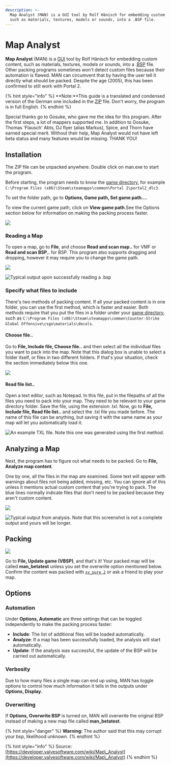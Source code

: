```yaml
---
description: >-
  Map Analyst (MAN) is a GUI tool by Rolf Hänisch for embedding custom content,
  such as materials, textures, models or sounds, into a .BSP file.
---
```


# Map Analyst

**Map Analyst** (MAN) is a [GUI](https://developer.valvesoftware.com/wiki/GUI) tool by Rolf Hänisch for embedding custom content, such as materials, textures, models or sounds, into a .[BSP](https://developer.valvesoftware.com/wiki/BSP) file. Other packing programs sometimes won't detect custom files because their automation is flawed. MAN can circumvent that by having the user tell it directly what should be packed. Despite the age (2005), this has been confirmed to still work with Portal 2.

{% hint style="info" %}
\*\*Note:\*\*This guide is a translated and condensed version of the German one included in the [ZIP](http://en.wikipedia.org/wiki/ZIP) file. Don't worry, the program is in full English.
{% endhint %}

Special thanks go to Gosuke, who gave me the idea for this program. After the first steps, a lot of mappers supported me. In addition to Gosuke, Thomas 'Flausch' Abts, DJ flyer (alias Markus), Spice, and Thorn have earned special merit. Without their help, Map Analyst would not have left beta status and many features would be missing. THANK YOU!

## Installation

The ZIP file can be unpacked anywhere. Double click on man.exe to start the program.

Before starting, the program needs to know the [game directory](../game-directory.md), for example `C:\Program Files (x86)\Steam\steamapps\common\Portal 2\portal2_dlc3`.

To set the folder path, go to **Options, Game path, Set game path...**.

To view the current game path, click on **View game path**.See the Options section below for information on making the packing process faster.

![](../../../../../.gitbook/assets/Man26ebeta01.png)

### Reading a Map

To open a map, go to **File**, and choose **Read and scan map..** for VMF or **Read and scan BSP..** for BSP. This program also supports dragging and dropping, however it may require you to change the game path.

![](../../../../../.gitbook/assets/Man26ebeta02.png)

![Typical output upon successfully reading a .bsp](../../../../../.gitbook/assets/Man26ebeta03.png)

### Specify what files to include

There's two methods of packing content. If all your packed content is in one folder, you can use the first method, which is faster and easier. Both methods require that you put the files in a folder under your [game directory](../game-directory.md), such as `C:\Program Files (x86)\Steam\steamapps\common\Counter-Strike Global Offensive\csgo\materials\decals`.

#### Choose file..

Go to **File, Include file, Choose file..** and then select all the individual files you want to pack into the map. Note that this dialog box is unable to select a folder itself, or files in two different folders. If that's your situation, check the section immediately below this one.

![](../../../../../.gitbook/assets/Man26ebeta07.png)

#### Read file list..

Open a text editor, such as Notepad. In this file, put in the filepaths of all the files you need to pack into your map. They need to be relevant to your game directory folder. Save the file, using the extension .txl. Now, go to **File, Include file, Read file list..** and select the .txl file you made before. The name of this file can be anything, but saving it with the same name as your map will let you automatically load it.

![An example TXL file. Note this one was generated using the first method.](../../../../../.gitbook/assets/Man26ebeta08.png)

## Analyzing a Map

Next, the program has to figure out what needs to be packed. Go to **File, Analyze map content**.

One by one, all the files in the map are examined. Some text will appear with warnings about files not being added, missing, etc. You can ignore all of this unless it mentions actual custom content that you're trying to pack. The blue lines normally indicate files that don't need to be packed because they aren't custom content.

![](../../../../../.gitbook/assets/Man26ebeta04.png)

![Typical output from analysis. Note that this screenshot is not a complete output and yours will be longer.](../../../../../.gitbook/assets/288px-Man26ebeta05.png)

## Packing

![](../../../../../.gitbook/assets/Man26ebeta06.png)

Go to **File, Update game (VBSP)**, and that's it! Your packed map will be called **man\_betatest** unless you set the overwrite option mentioned below. Confirm the content was packed with [`sv_pure 2`](https://developer.valvesoftware.com/wiki/Sv\_pure) or ask a friend to play your map.

## Options

### Automation

Under **Options, Automatic** are three settings that can be toggled independently to make the packing process faster:

* **Include**: The list of additional files will be loaded automatically.
* **Analyze**: If a map has been successfully loaded, the analysis will start automatically.
* **Update**: If the analysis was successful, the update of the BSP will be carried out automatically.

### Verbosity

Due to how many files a single map can end up using, MAN has toggle options to control how much information it tells in the outputs under **Options, Display**.

### Overwriting

If **Options, Overwrite BSP** is turned on, MAN will overwrite the original BSP instead of making a new map file called **man\_betatest**.

{% hint style="danger" %}
**Warning:** The author said that this may corrupt your bsp, likelihood unknown.
{% endhint %}

{% hint style="info" %}
Source: [https://developer.valvesoftware.com/wiki/Map\_Analyst](https://developer.valvesoftware.com/wiki/Map\_Analyst)
{% endhint %}
